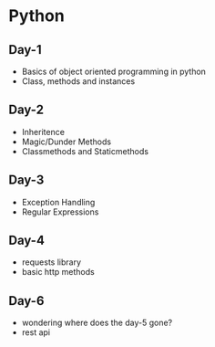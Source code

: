 # Python

## Day-1
- Basics of object oriented programming in python
- Class, methods and instances

## Day-2
- Inheritence
- Magic/Dunder Methods
- Classmethods and Staticmethods

## Day-3
- Exception Handling
- Regular Expressions

## Day-4
- requests library
- basic http methods

## Day-6
- wondering where does the day-5 gone?
- rest api